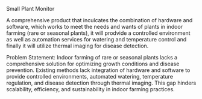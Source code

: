 Small Plant Monitor

A comprehensive product that inculcates the combination of hardware and software, which works to meet the needs and wants of plants in indoor farming (rare or seasonal plants), it will prodvide a controlled environment as well as automation services for watering and temperature control and finally it will utilize thermal imaging for disease detection. 

Problem Statement:
Indoor farming of rare or seasonal plants lacks a comprehensive solution for optimizing growth conditions and disease prevention. Existing methods lack integration of hardware and software to provide controlled environments, automated watering, temperature regulation, and disease detection through thermal imaging. This gap hinders scalability, efficiency, and sustainability in indoor farming practices.
